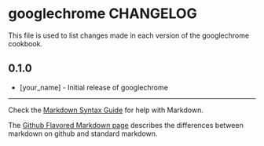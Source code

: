 googlechrome CHANGELOG
======================

This file is used to list changes made in each version of the googlechrome cookbook.

0.1.0
-----
- [your_name] - Initial release of googlechrome

- - -
Check the [Markdown Syntax Guide](http://daringfireball.net/projects/markdown/syntax) for help with Markdown.

The [Github Flavored Markdown page](http://github.github.com/github-flavored-markdown/) describes the differences between markdown on github and standard markdown.
